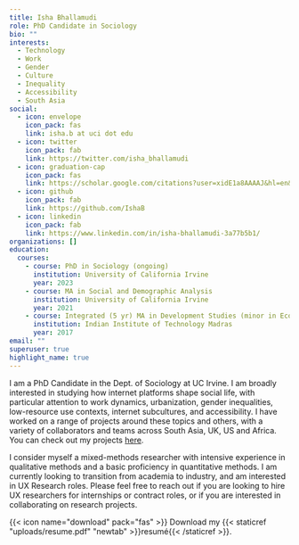 ```yaml
---
title: Isha Bhallamudi
role: PhD Candidate in Sociology
bio: ""
interests:
  - Technology
  - Work
  - Gender
  - Culture
  - Inequality
  - Accessibility
  - South Asia
social:
  - icon: envelope
    icon_pack: fas
    link: isha.b at uci dot edu
  - icon: twitter
    icon_pack: fab
    link: https://twitter.com/isha_bhallamudi
  - icon: graduation-cap
    icon_pack: fas
    link: https://scholar.google.com/citations?user=xidE1a8AAAAJ&hl=en&oi=ao
  - icon: github
    icon_pack: fab
    link: https://github.com/IshaB
  - icon: linkedin
    icon_pack: fab
    link: https://www.linkedin.com/in/isha-bhallamudi-3a77b5b1/
organizations: []
education:
  courses:
    - course: PhD in Sociology (ongoing)
      institution: University of California Irvine
      year: 2023
    - course: MA in Social and Demographic Analysis
      institution: University of California Irvine
      year: 2021
    - course: Integrated (5 yr) MA in Development Studies (minor in Economics)
      institution: Indian Institute of Technology Madras
      year: 2017
email: ""
superuser: true
highlight_name: true
---
```

I am a PhD Candidate in the Dept. of Sociology at UC Irvine. I am broadly interested in studying how internet platforms shape social life, with particular attention to work dynamics, urbanization, gender inequalities, low-resource use contexts, internet subcultures, and accessibility. I have worked on a range of projects around these topics and others, with a variety of collaborators and teams across South Asia, UK, US and Africa. You can check out my projects [here](/#projects). 

I consider myself a mixed-methods researcher with intensive experience in qualitative methods and a basic proficiency in quantitative methods. I am currently looking to transition from academia to industry, and am interested in UX Research roles. Please feel free to reach out if you are looking to hire UX researchers for internships or contract roles, or if you are interested in collaborating on research projects.

{{< icon name="download" pack="fas" >}} Download my {{< staticref "uploads/resume.pdf" "newtab" >}}resumé{{< /staticref >}}.
